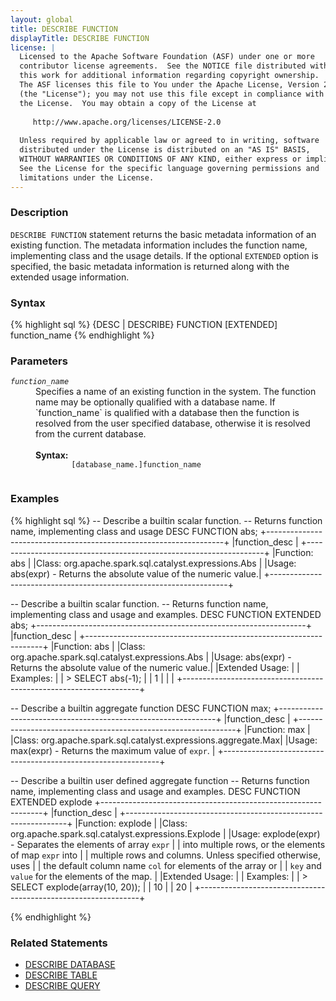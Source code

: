 ```yaml
---
layout: global
title: DESCRIBE FUNCTION
displayTitle: DESCRIBE FUNCTION
license: |
  Licensed to the Apache Software Foundation (ASF) under one or more
  contributor license agreements.  See the NOTICE file distributed with
  this work for additional information regarding copyright ownership.
  The ASF licenses this file to You under the Apache License, Version 2.0
  (the "License"); you may not use this file except in compliance with
  the License.  You may obtain a copy of the License at
 
     http://www.apache.org/licenses/LICENSE-2.0
 
  Unless required by applicable law or agreed to in writing, software
  distributed under the License is distributed on an "AS IS" BASIS,
  WITHOUT WARRANTIES OR CONDITIONS OF ANY KIND, either express or implied.
  See the License for the specific language governing permissions and
  limitations under the License.
---
```

### Description

`DESCRIBE FUNCTION` statement returns the basic metadata information of an
existing function. The metadata information includes the function name, implementing
class and the usage details.  If the optional `EXTENDED` option is specified, the basic
metadata information is returned along with the extended usage information.

### Syntax
{% highlight sql %}
{DESC | DESCRIBE} FUNCTION [EXTENDED] function_name
{% endhighlight %}

### Parameters
<dl>
  <dt><code><em>function_name</em></code></dt>
  <dd>
    Specifies a name of an existing function in the system. The function name may be
    optionally qualified with a database name. If `function_name` is qualified with
    a database then the function is resolved from the user specified database, otherwise
    it is resolved from the current database.<br><br>
    <b>Syntax:</b>
      <code>
        [database_name.]function_name
      </code>
  </dd>
</dl>

### Examples
{% highlight sql %}
-- Describe a builtin scalar function.
-- Returns function name, implementing class and usage
DESC FUNCTION abs;
  +-------------------------------------------------------------------+
  |function_desc                                                      |
  +-------------------------------------------------------------------+
  |Function: abs                                                      |
  |Class: org.apache.spark.sql.catalyst.expressions.Abs               |
  |Usage: abs(expr) - Returns the absolute value of the numeric value.|
  +-------------------------------------------------------------------+

-- Describe a builtin scalar function.
-- Returns function name, implementing class and usage and examples.
DESC FUNCTION EXTENDED abs;
  +-------------------------------------------------------------------+
  |function_desc                                                      |
  +-------------------------------------------------------------------+
  |Function: abs                                                      |
  |Class: org.apache.spark.sql.catalyst.expressions.Abs               |
  |Usage: abs(expr) - Returns the absolute value of the numeric value.|
  |Extended Usage:                                                    |
  |    Examples:                                                      |
  |      > SELECT abs(-1);                                            |
  |       1                                                           |
  |                                                                   |
  +-------------------------------------------------------------------+

-- Describe a builtin aggregate function
DESC FUNCTION max;
  +--------------------------------------------------------------+
  |function_desc                                                 |
  +--------------------------------------------------------------+
  |Function: max                                                 |
  |Class: org.apache.spark.sql.catalyst.expressions.aggregate.Max|
  |Usage: max(expr) - Returns the maximum value of `expr`.       |
  +--------------------------------------------------------------+

-- Describe a builtin user defined aggregate function
-- Returns function name, implementing class and usage and examples.
DESC FUNCTION EXTENDED explode
  +---------------------------------------------------------------+
  |function_desc                                                  |
  +---------------------------------------------------------------+
  |Function: explode                                              |
  |Class: org.apache.spark.sql.catalyst.expressions.Explode       | 
  |Usage: explode(expr) - Separates the elements of array `expr`  |
  | into multiple rows, or the elements of map `expr` into        |
  | multiple rows and columns. Unless specified otherwise, uses   |
  | the default column name `col` for elements of the array or    |
  | `key` and `value` for the elements of the map.                |
  |Extended Usage:                                                |
  |    Examples:                                                  |
  |      > SELECT explode(array(10, 20));                         |
  |       10                                                      |
  |       20                                                      |
  +---------------------------------------------------------------+

{% endhighlight %}

### Related Statements
- [DESCRIBE DATABASE](sql-ref-syntax-aux-describe-database.html)
- [DESCRIBE TABLE](sql-ref-syntax-aux-describe-table.html)
- [DESCRIBE QUERY](sql-ref-syntax-aux-describe-query.html)
